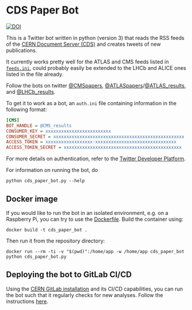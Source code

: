 # CDS Paper Bot

[![DOI](https://zenodo.org/badge/100429308.svg)](https://zenodo.org/badge/latestdoi/100429308)

This is a Twitter bot written in python (version 3) that reads the RSS feeds of the [CERN Document Server (CDS)](https://cds.cern.ch/) and creates tweets of new publications.

It currently works pretty well for the ATLAS and CMS feeds listed in [`feeds.ini`](../blob/master/feeds.ini), could probably easily be extended to the LHCb and ALICE ones listed in the file already.

Follow the bots on twitter [@CMSpapers](https://twitter.com/CMSpapers), [@ATLASpapers](https://twitter.com/ATLASpapers)/[@ATLAS_results](https://twitter.com/ATLAS_results), and [@LHCb_results](https://twitter.com/LHCb_results).

To get it to work as a bot, an `auth.ini` file containing information in the following format:

```ini
[CMS]
BOT_HANDLE = @CMS_results
CONSUMER_KEY = xxxxxxxxxxxxxxxxxxxxxxxxx
CONSUMER_SECRET = xxxxxxxxxxxxxxxxxxxxxxxxxxxxxxxxxxxxxxxxxxxxxxxxxx
ACCESS_TOKEN = xxxxxxxxxxxxxxxxxx-xxxxxxxxxxxxxxxxxxxxxxxxxxxxxxx
ACCESS_TOKEN_SECRET = xxxxxxxxxxxxxxxxxxxxxxxxxxxxxxxxxxxxxxxxxxxxx
```

For more details on authentication, refer to the [Twitter Developer Platform](https://developer.twitter.com/).

For information on running the bot, do

```shell
python cds_paper_bot.py --help
```

## Docker image

If you would like to run the bot in an isolated environment, e.g. on a Raspberry Pi, you can try to use the [Dockerfile](Dockerfile).
Build the container using:

```shell
docker build -t cds_paper_bot .
```

Then run it from the repository directory:

```shell
docker run --rm -ti -v "$(pwd)":/home/app -w /home/app cds_paper_bot python cds_paper_bot.py
```

## Deploying the bot to GitLab CI/CD

Using the [CERN GitLab installation](https://gitlab.cern.ch) and its CI/CD capabilities, you can run the bot such that it regularly checks for new analyses. Follow the instructions [here](GitLabCI.md).
